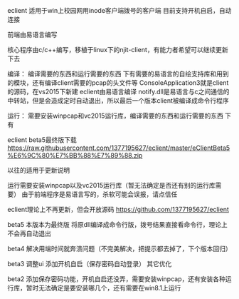 eclient
适用于win上校园网用inode客户端拨号的客户端
目前支持开机自启，自动连接

前端由易语言编写

核心程序由c/c++编写，移植于linux下的njit-client，有能力者希望可以继续更新下去


编译：
编译需要的东西和运行需要的东西 下有需要的易语言的自绘支持库和用到的模块，还有编译client需要的pcap的头文件等
ConsoleApplication3就是client的源码，在vs2015下新建
eclient由易语言编译
notify.dll是易语言与c之间通信的中转站，但是会造成定时自动退出，所以最后一个版本client被编译成命令行程序

运行：
需要安装winpcap和vc2015运行库，编译需要的东西和运行需要的东西 下有

eclient beta5最终版下载
https://raw.githubusercontent.com/1377195627/eclient/master/eClientBeta5%E6%9C%80%E7%BB%88%E7%89%88.zip

以往的适用于更新说明

运行需要安装winpcap以及vc2015运行库（暂无法确定是否还有别的运行库需要）
由于前端程序是易语言写的，杀软可能会误报，请点信任

eclient理论上不再更新，但会开放源码
https://github.com/1377195627/eclient

beta5
本版本为最终版
将原dll编译成命令行版，拨号结果直接看命令行，理论上不会再自动退出


beta4
解决用端时间就奔溃问题（不完美解决，把提示都去掉了，下个版本回归）

beta3
调整ui
添加开机自启（保存密码自动登录）
其它优化


beta2
添加保存密码功能，开机自启还没弄，需要安装winpcap，还有安装各种运行库，暂时无法确定是要安装哪几个，还有需要在win8.1上运行

